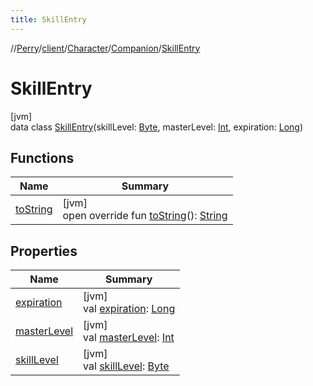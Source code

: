 ```yaml
---
title: SkillEntry
---
```

//[Perry](../../../../../index.html)/[client](../../../index.html)/[Character](../../index.html)/[Companion](../index.html)/[SkillEntry](index.html)



# SkillEntry



[jvm]\
data class [SkillEntry](index.html)(skillLevel: [Byte](https://kotlinlang.org/api/latest/jvm/stdlib/kotlin/-byte/index.html), masterLevel: [Int](https://kotlinlang.org/api/latest/jvm/stdlib/kotlin/-int/index.html), expiration: [Long](https://kotlinlang.org/api/latest/jvm/stdlib/kotlin/-long/index.html))



## Functions


| Name | Summary |
|---|---|
| [toString](to-string.html) | [jvm]<br>open override fun [toString](to-string.html)(): [String](https://kotlinlang.org/api/latest/jvm/stdlib/kotlin/-string/index.html) |


## Properties


| Name | Summary |
|---|---|
| [expiration](expiration.html) | [jvm]<br>val [expiration](expiration.html): [Long](https://kotlinlang.org/api/latest/jvm/stdlib/kotlin/-long/index.html) |
| [masterLevel](master-level.html) | [jvm]<br>val [masterLevel](master-level.html): [Int](https://kotlinlang.org/api/latest/jvm/stdlib/kotlin/-int/index.html) |
| [skillLevel](skill-level.html) | [jvm]<br>val [skillLevel](skill-level.html): [Byte](https://kotlinlang.org/api/latest/jvm/stdlib/kotlin/-byte/index.html) |

